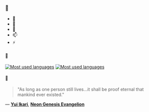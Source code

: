 ### 👋

- 🔭
- 🌱
- 💬
- 📫
- ⚡

#### 🧏

[![Most used languages](https://github-readme-stats-aynah.vercel.app/api/top-langs/?username=aynh&theme=solarized-dark&langs_count=6&layout=compact&hide_title=true)](https://github.com/anuraghazra/github-readme-stats#gh-dark-mode-only)
[![Most used languages](https://github-readme-stats-aynah.vercel.app/api/top-langs/?username=aynh&theme=solarized-light&langs_count=6&layout=compact&hide_title=true)](https://github.com/anuraghazra/github-readme-stats#gh-light-mode-only)

#### 💬

> "As long as one person still lives...it shall be proof eternal that mankind ever existed."

&mdash; [**Yui Ikari**](https://myanimelist.net/character.php?q=Yui%20Ikari&cat=character), [**Neon Genesis Evangelion**](https://myanimelist.net/search/all?q=Neon%20Genesis%20Evangelion&cat=all)
